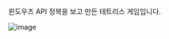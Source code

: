 윈도우즈 API 정복을 보고 만든 테트리스 게임입니다.

![image](https://user-images.githubusercontent.com/82144761/145016088-d7e9e62d-cb72-400c-846d-9a00d11a3149.png)

